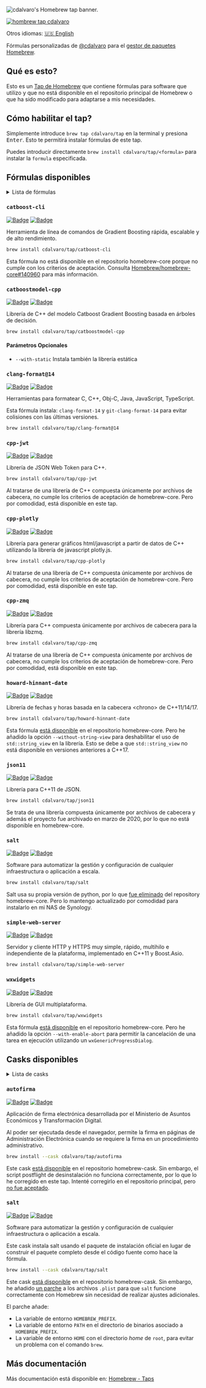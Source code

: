 <picture align="center">
  <source media="(prefers-color-scheme: dark)" srcset="/assets/homebrew-tap-banner-dark.png">
  <source media="(prefers-color-scheme: light)" srcset="/assets/homebrew-tap-banner-light.png">
  <img alt="cdalvaro's Homebrew tap banner." src="/assets/homebrew-tap-banner-light.png">
</picture>

[![hombrew tap cdalvaro][homebrew_tap_badge]][homebrew_tap_url]

Otros idiomas: [🇺🇸 English](/docs/en-US/README.md)

Fórmulas personalizadas de [@cdalvaro](https://github.com/cdalvaro) para el [gestor de paquetes Homebrew](https://brew.sh).

## Qué es esto?

Esto es un [Tap de Homebrew](https://docs.brew.sh/Taps) que contiene fórmulas para software que utilizo y que no está disponible en el repositorio principal de Homebrew o que ha sido modificado para adaptarse a mis necesidades.

## Cómo habilitar el tap?

Simplemente introduce `brew tap cdalvaro/tap` en la terminal y presiona <kbd>Enter</kbd>. Esto te permitirá instalar fórmulas de este tap.

Puedes introducir directamente `brew install cdalvaro/tap/<formula>` para instalar la `formula` especificada.

## Fórmulas disponibles

<details>
  <summary>Lista de fórmulas</summary>
  <ul>
    <li><a href="#catboost-cli">catboost-cli</a></li>
    <li><a href="#catboostmodel-cpp">catboostmodel-cpp</a></li>
    <li><a href="#clang-format@14">clang-format@14</a></li>
    <li><a href="#cpp-jwt">cpp-jwt</a></li>
    <li><a href="#cpp-plotly">cpp-plotly</a></li>
    <li><a href="#cpp-zmq">cpp-zmq</a></li>
    <li><a href="#howard-hinnant-date">howard-hinnant-date</a></li>
    <li><a href="#json11">json11</a></li>
    <li><a href="#salt">salt</a></li>
    <li><a href="#simple-web-server">simple-web-server</a></li>
    <li><a href="#wxwidgets">wxwidgets</a></li>
  </ul>
</details>

### `catboost-cli`

[![Badge](https://img.shields.io/badge/catboost-catboost-grey?logo=github&color=181717)](https://github.com/catboost/catboost)
[![Badge](https://img.shields.io/badge/Formula-catboost--cli-grey?logo=ruby&color=FBB040&logoColor=CC342D)](/Formula/catboost-cli.rb)

Herramienta de línea de comandos de Gradient Boosting rápida, escalable y de alto rendimiento.

```sh
brew install cdalvaro/tap/catboost-cli
```

Esta fórmula no está disponible en el repositorio homebrew-core porque no cumple con los criterios de aceptación. Consulta [Homebrew/homebrew-core#140960](https://github.com/Homebrew/homebrew-core/pull/140960#issuecomment-1704292670) para más información.

### `catboostmodel-cpp`

[![Badge](https://img.shields.io/badge/catboost-catboost-grey?logo=github&color=181717)](https://github.com/catboost/catboost)
[![Badge](https://img.shields.io/badge/Formula-catboostmodel--cpp-grey?logo=ruby&color=FBB040&logoColor=CC342D)](/Formula/catboostmodel-cpp.rb)

Librería de C++ del modelo Catboost Gradient Boosting basada en árboles de decisión.

```sh
brew install cdalvaro/tap/catboostmodel-cpp
```

#### Parámetros Opcionales

- `--with-static` Instala también la librería estática

### `clang-format@14`

[![Badge](https://img.shields.io/badge/llvm-llvm--project-grey?logo=github&color=181717)](https://github.com/llvm/llvm-project)
[![Badge](https://img.shields.io/badge/Formula-clang--format@14-grey?logo=ruby&color=FBB040&logoColor=CC342D)](/Formula/clang-format@14.rb)

Herramientas para formatear C, C++, Obj-C, Java, JavaScript, TypeScript.

Esta fórmula instala: `clang-format-14` y `git-clang-format-14` para evitar colisiones con las últimas versiones.

```sh
brew install cdalvaro/tap/clang-format@14
```

### `cpp-jwt`

[![Badge](https://img.shields.io/badge/arun11299-cpp--jwt-grey?logo=github&color=181717)](https://github.com/arun11299/cpp-jwt)
[![Badge](https://img.shields.io/badge/Formula-cpp--jwt-grey?logo=ruby&color=FBB040&logoColor=CC342D)](/Formula/cpp-jwt.rb)

Librería de JSON Web Token para C++.

```sh
brew install cdalvaro/tap/cpp-jwt
```

Al tratarse de una librería de C++ compuesta únicamente por archivos de cabecera, no cumple los criterios de aceptación de homebrew-core. Pero por comodidad, está disponible en este tap.

### `cpp-plotly`

[![Badge](https://img.shields.io/badge/pablrod-cppplotly-grey?logo=github&color=181717)](https://github.com/pablrod/cppplotly)
[![Badge](https://img.shields.io/badge/Formula-cpp--plotly-grey?logo=ruby&color=FBB040&logoColor=CC342D)](/Formula/cpp-plotly.rb)

Librería para generar gráficos html/javascript a partir de datos de C++ utilizando la librería de javascript plotly.js.

```sh
brew install cdalvaro/tap/cpp-plotly
```

Al tratarse de una librería de C++ compuesta únicamente por archivos de cabecera, no cumple los criterios de aceptación de homebrew-core. Pero por comodidad, está disponible en este tap.

### `cpp-zmq`

[![Badge](https://img.shields.io/badge/zeromq-cppzmq-grey?logo=github&color=181717)](https://github.com/zeromq/cppzmq)
[![Badge](https://img.shields.io/badge/Formula-cpp--zmq-grey?logo=ruby&color=FBB040&logoColor=CC342D)](/Formula/cpp-zmq.rb)

Librería para C++ compuesta únicamente por archivos de cabecera para la librería libzmq.

```sh
brew install cdalvaro/tap/cpp-zmq
```

Al tratarse de una librería de C++ compuesta únicamente por archivos de cabecera, no cumple los criterios de aceptación de homebrew-core. Pero por comodidad, está disponible en este tap.

### `howard-hinnant-date`

[![Badge](https://img.shields.io/badge/HowardHinnant-date-grey?logo=github&color=181717)](https://github.com/HowardHinnant/date)
[![Badge](https://img.shields.io/badge/Formula-howard--hinnant--date-grey?logo=ruby&color=FBB040&logoColor=CC342D)](/Formula/howard-hinnant-date.rb)

Librería de fechas y horas basada en la cabecera \<chrono\> de C++11/14/17.

```sh
brew install cdalvaro/tap/howard-hinnant-date
```

Esta fórmula [está disponible](https://github.com/Homebrew/homebrew-core/blob/master/Formula/h/howard-hinnant-date.rb) en el repositorio homebrew-core. Pero he añadido la opción `--without-string-view` para deshabilitar el uso de `std::string_view` en la librería. Esto se debe a que `std::string_view` no está disponible en versiones anteriores a C++17.

### `json11`

[![Badge](https://img.shields.io/badge/dropbox-json11-grey?logo=github&color=181717)](https://github.com/dropbox/json11)
[![Badge](https://img.shields.io/badge/Formula-json11-grey?logo=ruby&color=FBB040&logoColor=CC342D)](/Formula/json11.rb)

Librería para C++11 de JSON.

```sh
brew install cdalvaro/tap/json11
```

Se trata de una librería compuesta únicamente por archivos de cabecera y además el proyecto fue archivado en marzo de 2020, por lo que no está disponible en homebrew-core.

### `salt`

[![Badge](https://img.shields.io/badge/saltstack-salt-grey?logo=github&color=181717)](https://github.com/saltstack/salt)
[![Badge](https://img.shields.io/badge/Formula-salt-grey?logo=ruby&color=FBB040&logoColor=CC342D)](/Formula/salt.rb)

Software para automatizar la gestión y configuración de cualquier infraestructura o aplicación a escala.

```sh
brew install cdalvaro/tap/salt
```

Salt usa su propia versión de python, por lo que [fue eliminado](https://github.com/Homebrew/homebrew-core/pull/157157) del repository homebrew-core. Pero lo mantengo actualizado por comodidad para instalarlo en mi NAS de Synology.

### `simple-web-server`

[![Badge](https://img.shields.io/badge/eidheim-Simple--Web--Server-grey?logo=gitlab&color=FC6D26)](https://gitlab.com/eidheim/Simple-Web-Server)
[![Badge](https://img.shields.io/badge/Formula-simple--web--server-grey?logo=ruby&color=FBB040&logoColor=CC342D)](/Formula/simple-web-server.rb)

Servidor y cliente HTTP y HTTPS muy simple, rápido, multihilo e independiente de la plataforma, implementado en C++11 y Boost.Asio.

```sh
brew install cdalvaro/tap/simple-web-server
```

### `wxwidgets`

[![Badge](https://img.shields.io/badge/wxWidgets-wxWidgets-grey?logo=github&color=181717)](https://github.com/wxWidgets/wxWidgets)
[![Badge](https://img.shields.io/badge/Formula-wxwidgets-grey?logo=ruby&color=FBB040&logoColor=CC342D)](/Formula/wxwidgets.rb)

Librería de GUI multiplataforma.

```sh
brew install cdalvaro/tap/wxwidgets
```

Esta fórmula [está disponible](https://github.com/Homebrew/homebrew-core/blob/master/Formula/w/wxwidgets.rb) en el repositorio homebrew-core. Pero he añadido la opción `--with-enable-abort` para permitir la cancelación de una tarea en ejecución utilizando un `wxGenericProgressDialog`.

## Casks disponibles

<details>
  <summary>Lista de casks</summary>
  <ul>
    <li><a href="#autofirma">autofirma</a></li>
    <li><a href="#salt-1">salt</a></li>
  </ul>
</details>

### `autofirma`

[![Badge](https://img.shields.io/badge/Government%20of%20Spain-autofirma-grey?color=70130B)](https://firmaelectronica.gob.es/Home/Descargas.html)
[![Badge](https://img.shields.io/badge/Cask-autofirma-grey?logo=ruby&color=FBB040&logoColor=CC342D)](/Casks/autofirma.rb)

Aplicación de firma electrónica desarrollada por el Ministerio de Asuntos Económicos y Transformación Digital.

Al poder ser ejecutada desde el navegador, permite la firma en páginas de Administración Electrónica cuando se requiere la firma en un procedimiento administrativo.

```sh
brew install --cask cdalvaro/tap/autofirma
```

Este cask [está disponible](https://github.com/Homebrew/homebrew-cask/blob/master/Casks/a/autofirma.rb) en el repositorio homebrew-cask. Sin embargo, el script postflight de desinstalación no funciona correctamente, por lo que lo he corregido en este tap. Intenté corregirlo en el repositorio principal, pero [no fue aceptado](https://github.com/Homebrew/homebrew-cask/pull/151676#issuecomment-1687230223).

### `salt`

[![Badge](https://img.shields.io/badge/saltstack-salt-grey?logo=saltproject&color=57BCAD)](https://docs.saltproject.io/salt/install-guide/en/latest/topics/install-by-operating-system/macos.html)
[![Badge](https://img.shields.io/badge/Cask-salt-grey?logo=ruby&color=FBB040&logoColor=CC342D)](/Casks/salt.rb)

Software para automatizar la gestión y configuración de cualquier infraestructura o aplicación a escala.

Este cask instala salt usando el paquete de instalación oficial en lugar de construir el paquete completo desde el código fuente como hace la fórmula.

```sh
brew install --cask cdalvaro/tap/salt
```

Este cask [está disponible](https://github.com/Homebrew/homebrew-cask/blob/master/Casks/s/salt.rb) en el repositorio homebrew-cask. Sin embargo, he añadido [un parche](https://github.com/cdalvaro/homebrew-tap/blob/main/Casks/salt.rb#L1-L32) a los archivos `.plist` para que `salt` funcione correctamente con Homebrew sin necesidad de realizar ajustes adicionales.

El parche añade:

- La variable de entorno `HOMEBREW_PREFIX`.
- La variable de entorno `PATH` en el directorio de binarios asociado a `HOMEBREW_PREFIX`.
- La variable de entorno `HOME` con el directorio _home_ de `root`, para evitar un problema con el comando `brew`.

## Más documentación

Más documentación está disponible en: [Homebrew - Taps](https://docs.brew.sh/Taps)

[homebrew_tap_badge]: https://img.shields.io/badge/brew%20tap-cdalvaro/tap-orange?logo=Homebrew&color=FBB040
[homebrew_tap_url]: https://github.com/cdalvaro/homebrew-tap
